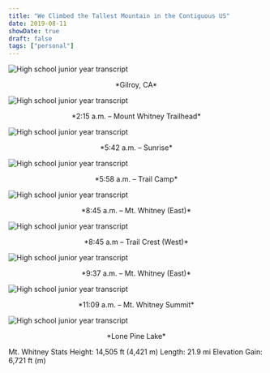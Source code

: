 ```yaml
---
title: "We Climbed the Tallest Mountain in the Contiguous US"
date: 2019-08-11
showDate: true
draft: false
tags: ["personal"]
---
```


<img src="/whitney/jeep.jpg" alt="High school junior year transcript"
title="I wasn't kidding." class="center_norm_rounded"/>
<center> *Gilroy, CA* </center>

<img src="/whitney/start.jpg" alt="High school junior year transcript"
title="I wasn't kidding." class="center_norm_rounded"/>
<center> *2:15 a.m. – Mount Whitney Trailhead* </center>

<img src="/whitney/sunrise.jpg" alt="High school junior year transcript"
title="I wasn't kidding." class="center_norm_rounded"/>
<center> *5:42 a.m. – Sunrise* </center>

<img src="/whitney/trail_camp.jpg" alt="High school junior year transcript"
title="I wasn't kidding." class="center_norm_rounded"/>
<center> *5:58 a.m. – Trail Camp* </center>

<img src="/whitney/whitney.jpg" alt="High school junior year transcript"
title="I wasn't kidding." class="center_norm_rounded"/>
<center> *8:45 a.m. – Mt. Whitney (East)* </center>

<img src="/whitney/trail_crest_west.jpg" alt="High school junior year transcript"
title="I wasn't kidding." class="center_norm_rounded"/>
<center> *8:45 a.m – Trail Crest (West)* </center>

<img src="/whitney/towards_summit.jpg" alt="High school junior year transcript"
title="I wasn't kidding." class="center_norm_rounded"/>
<center> *9:37 a.m. – Mt. Whitney (East)* </center>

<img src="/whitney/summit_group.jpg" alt="High school junior year transcript"
title="I wasn't kidding." class="center_norm_rounded"/>
<center> *11:09 a.m. – Mt. Whitney Summit* </center>

<img src="/whitney/lone_pine_lake.jpg" alt="High school junior year transcript"
title="I wasn't kidding." class="center_norm_rounded"/>
<center> *Lone Pine Lake* </center>

Mt. Whitney Stats
Height: 14,505 ft (4,421 m)
Length: 21.9 mi
Elevation Gain: 6,721 ft (m)
